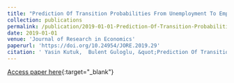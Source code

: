 ```yaml
---
title: "Prediction Of Transition Probabilities From Unemployment To Employment For Turkey Via Machine Learning And Econometrics: A Comparative Study"
collection: publications
permalink: /publication/2019-01-01-Prediction-Of-Transition-Probabilities-From-Unemployment-To-Employment-For-Turkey-Via-Machine-Learning-And-Econometrics-A-Comparative-Study
date: 2019-01-01
venue: 'Journal of Research in Economics'
paperurl: 'https://doi.org/10.24954/JORE.2019.29'
citation: ' Yasin Kutuk,  Bulent Guloglu, &quot;Prediction Of Transition Probabilities From Unemployment To Employment For Turkey Via Machine Learning And Econometrics: A Comparative Study.&quot; Journal of Research in Economics, 2019.'
---
```

[Access paper here](https://doi.org/10.24954/JORE.2019.29){:target="_blank"}
